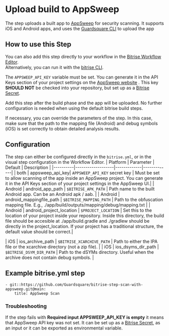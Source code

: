 # Upload build to AppSweep

The step uploads a built app to [AppSweep](https://appsweep.guardsquare.com) for security scanning. It supports iOS and Android apps, and uses the [Guardsquare CLI](https://appsweep.guardsquare.com/docs/ci/guardsquare-cli) to upload the app

## How to use this Step

You can also add this step directly to your workflow in the [Bitrise Workflow Editor](https://devcenter.bitrise.io/steps-and-workflows/steps-and-workflows-index/).  
Alternatively, you can run it with the [bitrise CLI](https://github.com/bitrise-io/bitrise).

The `APPSWEEP_API_KEY` variable must be set. You can generate it in the API Keys section of your project settings on the [AppSweep website](https://appsweep.guardsquare.com/) . This key **SHOULD NOT** be checked into your repository, but set up as a [Bitrise Secret](https://devcenter.bitrise.io/en/builds/secrets.html).

Add this step after the build phase and the app will be uploaded. No further configuration is needed when using the default bitrise build steps. 

If necessary, you can override the parameters of the step. In this case, make sure that the path to the mapping file (Android) and debug symbols (iOS) is set correctly to obtain detailed analysis results.

## Configuration

The step can either be configured directly in the `bitrise.yml`, or in the visual step configuration in the Workflow Editor.
| Platform | Parameter         | Default     | Description |
|----------|-------------------|-------------|-------------|
| both | appsweep_api_key| `APPSWEEP_API_KEY` secret key | Must be set to allow scanning of the app inside an AppSweep project. You can generate it in the API Keys section of your project settings in the AppSweep UI.| 
| Android | android_app_path | `$BITRISE_APK_PATH` | Path name to the built Android app. Can be an Android apk / aab. |
| Android | android_mappingfile_path | `$BITRISE_MAPPING_PATH` | Path to the obfuscation mapping file. E.g., ./app/build/outputs/mapping/debug/mapping.txt |
| Android | android_project_location | `$PROJECT_LOCATION` | Set this to the location of your project inside your repository. Inside this directory, the build file should be accesible at ./app/build.gradle and ./gradlew should be directly in the project_location. If your project has a traditional structure, the default value should be correct.|

| iOS | ios_archive_path | `$BITRISE_XCARCHIVE_PATH` | Path to either the IPA file or the xcarchive directory (not a zip file). |
| iOS | ios_dsyms_dir_path | `$BITRISE_DSYM_DIR_PATH` | Path to the dSYMs directory. Useful when the archive does not contain debug symbols. |

## Example bitrise.yml step

```
- git::https://github.com/Guardsquare/bitrise-step-scan-with-appsweep.git@main:
    title: AppSweep Scan
```

### Troubleshooting 

If the step fails with **Required input APPSWEEP_API_KEY is empty** it means that AppSweep API key was not set. It can be set up as a [Bitrise Secret](https://devcenter.bitrise.io/en/builds/secrets.html), as an input or it can be exported as environmental variable. 
